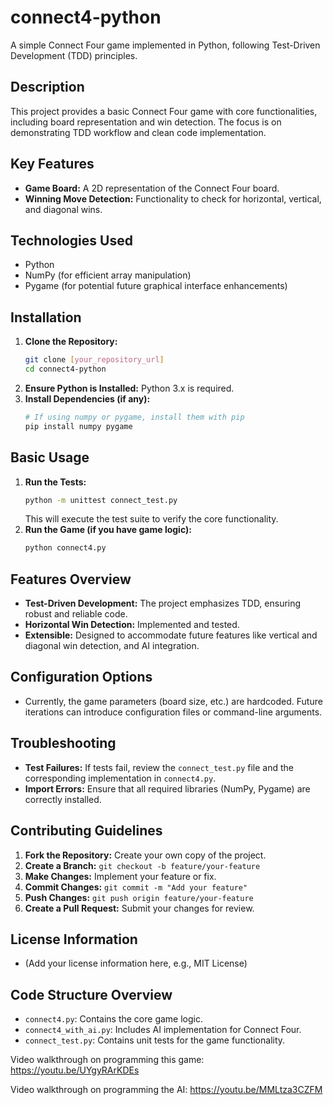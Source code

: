 # connect4-python

A simple Connect Four game implemented in Python, following Test-Driven Development (TDD) principles.

## Description

This project provides a basic Connect Four game with core functionalities, including board representation and win detection. The focus is on demonstrating TDD workflow and clean code implementation.

## Key Features

- **Game Board:** A 2D representation of the Connect Four board.
- **Winning Move Detection:** Functionality to check for horizontal, vertical, and diagonal wins.

## Technologies Used

- Python
- NumPy (for efficient array manipulation)
- Pygame (for potential future graphical interface enhancements)

## Installation

1.  **Clone the Repository:**
    ```bash
    git clone [your_repository_url]
    cd connect4-python
    ```
2.  **Ensure Python is Installed:** Python 3.x is required.
3.  **Install Dependencies (if any):**
    ```bash
    # If using numpy or pygame, install them with pip
    pip install numpy pygame
    ```

## Basic Usage

1.  **Run the Tests:**
    ```bash
    python -m unittest connect_test.py
    ```
    This will execute the test suite to verify the core functionality.
2.  **Run the Game (if you have game logic):**
    ```bash
    python connect4.py
    ```

## Features Overview

-   **Test-Driven Development:** The project emphasizes TDD, ensuring robust and reliable code.
-   **Horizontal Win Detection:** Implemented and tested.
-   **Extensible:** Designed to accommodate future features like vertical and diagonal win detection, and AI integration.

## Configuration Options

-   Currently, the game parameters (board size, etc.) are hardcoded. Future iterations can introduce configuration files or command-line arguments.

## Troubleshooting

-   **Test Failures:** If tests fail, review the `connect_test.py` file and the corresponding implementation in `connect4.py`.
-   **Import Errors:** Ensure that all required libraries (NumPy, Pygame) are correctly installed.

## Contributing Guidelines

1.  **Fork the Repository:** Create your own copy of the project.
2.  **Create a Branch:** `git checkout -b feature/your-feature`
3.  **Make Changes:** Implement your feature or fix.
4.  **Commit Changes:** `git commit -m "Add your feature"`
5.  **Push Changes:** `git push origin feature/your-feature`
6.  **Create a Pull Request:** Submit your changes for review.

## License Information

-   (Add your license information here, e.g., MIT License)

## Code Structure Overview

-   `connect4.py`: Contains the core game logic.
-   `connect4_with_ai.py`: Includes AI implementation for Connect Four.
-   `connect_test.py`: Contains unit tests for the game functionality.

Video walkthrough on programming this game: https://youtu.be/UYgyRArKDEs

Video walkthrough on programming the AI: https://youtu.be/MMLtza3CZFM
